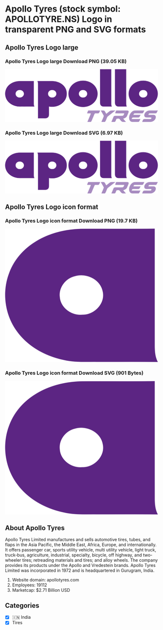 # Apollo Tyres (stock symbol: APOLLOTYRE.NS) Logo in transparent PNG and SVG formats

## Apollo Tyres Logo large

### Apollo Tyres Logo large Download PNG (39.05 KB)

![Apollo Tyres Logo large Download PNG (39.05 KB)](/img/orig/APOLLOTYRE.NS_BIG-1ffa7db0.png)

### Apollo Tyres Logo large Download SVG (6.97 KB)

![Apollo Tyres Logo large Download SVG (6.97 KB)](/img/orig/APOLLOTYRE.NS_BIG-80f24e9e.svg)

## Apollo Tyres Logo icon format

### Apollo Tyres Logo icon format Download PNG (19.7 KB)

![Apollo Tyres Logo icon format Download PNG (19.7 KB)](/img/orig/APOLLOTYRE.NS-1965201d.png)

### Apollo Tyres Logo icon format Download SVG (901 Bytes)

![Apollo Tyres Logo icon format Download SVG (901 Bytes)](/img/orig/APOLLOTYRE.NS-0e7ff68f.svg)

## About Apollo Tyres

Apollo Tyres Limited manufactures and sells automotive tires, tubes, and flaps in the Asia Pacific, the Middle East, Africa, Europe, and internationally. It offers passenger car, sports utility vehicle, multi utility vehicle, light truck, truck-bus, agriculture, industrial, specialty, bicycle, off highway, and two-wheeler tires; retreading materials and tires; and alloy wheels. The company provides its products under the Apollo and Vredestein brands. Apollo Tyres Limited was incorporated in 1972 and is headquartered in Gurugram, India.

1. Website domain: apollotyres.com
2. Employees: 19112
3. Marketcap: $2.71 Billion USD


## Categories
- [x] 🇮🇳 India
- [x] Tires
